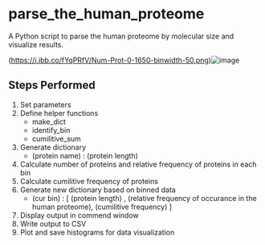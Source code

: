 # parse_the_human_proteome
A Python script to parse the human proteome by molecular size and visualize results.

(https://i.ibb.co/fYqPRfV/Num-Prot-0-1650-binwidth-50.png)![image](https://user-images.githubusercontent.com/106612858/221431855-81480931-e43a-4e9e-a9ee-395a1b399017.png)

## Steps Performed
1. Set parameters
2. Define helper functions
    - make_dict
    - identify_bin
    - cumilitive_sum
3. Generate dictionary
    - (protein name) : (protein length)
5. Calculate number of proteins and relative frequency of proteins in each bin
6. Calculate cumilitive frequency of proteins
7. Generate new dictionary based on binned data
    - (cur bin) : [ (protein length) , (relative frequency of occurance in the human proteome), (cumilitive frequency) ]
9. Display output in commend window
10. Write output to CSV
11. Plot and save histograms for data visualization
